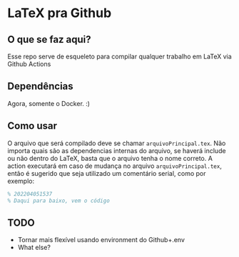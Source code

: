 # LaTeX pra Github

## O que se faz aqui?

Esse repo serve de esqueleto para compilar qualquer trabalho em LaTeX via Github Actions

## Dependências

Agora, somente o Docker. :)

## Como usar

O arquivo que será compilado deve se chamar `arquivoPrincipal.tex`. Não importa quais são as dependencias internas do arquivo, se haverá include ou não dentro do LaTeX, basta que o arquivo tenha o nome correto. A action executará em caso de mudança no arquivo `arquivoPrincipal.tex`, então é sugerido que seja utilizado um comentário serial, como por exemplo:

```latex
% 202204051537
% Daqui para baixo, vem o código
```

## TODO

* Tornar mais flexível usando environment do Github+.env
* What else? 
